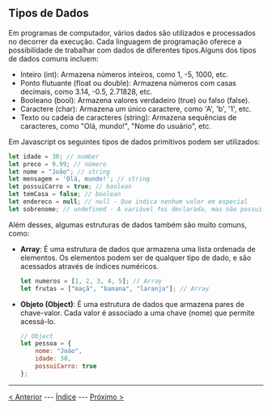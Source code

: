 ## Tipos de Dados

Em programas de computador, vários dados são utilizados e processados no decorrer da execução.
Cada linguagem de programação oferece a possibilidade de trabalhar com dados de diferentes tipos.Alguns dos tipos de dados comuns incluem:

- Inteiro (int): Armazena números inteiros, como 1, -5, 1000, etc.
- Ponto flutuante (float ou double): Armazena números com casas decimais, como 3.14, -0.5, 2.71828, etc.
- Booleano (bool): Armazena valores verdadeiro (true) ou falso (false).
- Caractere (char): Armazena um único caractere, como 'A', 'b', '1', etc.
- Texto ou cadeia de caracteres (string): Armazena sequências de caracteres, como "Olá, mundo!", "Nome do usuário", etc.

Em Javascript os seguintes tipos de dados primitivos podem ser utilizados:

```js
let idade = 30; // number
let preco = 9.99; // número
let nome = "João"; // string
let mensagem = 'Olá, mundo!'; // string
let possuiCarro = true; // boolean
let temCasa = false; // boolean
let endereco = null; // null - Que indica nenhum valor em especial
let sobrenome; // undefined - A variável foi declarada, mas não possui valor atribuído.
```

Além desses, algumas estruturas de dados também são muito comuns, como:

- **Array**: É uma estrutura de dados que armazena uma lista ordenada de elementos. Os elementos podem ser de qualquer tipo de dado, e são acessados através de índices numéricos.

    ```js
    let numeros = [1, 2, 3, 4, 5]; // Array
    let frutas = ["maçã", "banana", "laranja"]; // Array
    ```

- **Objeto (Object)**: É uma estrutura de dados que armazena pares de chave-valor. Cada valor é associado a uma chave (nome) que permite acessá-lo.

    ```js
    // Object
    let pessoa = {
        nome: "João",
        idade: 30,
        possuiCarro: true
    };
    ```

---
[< Anterior](./intro.md) --- [Índice](./index.md) --- [Próximo >](./variables.md)